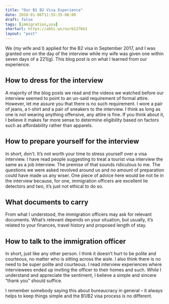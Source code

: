 ```yaml
---
title: "Our B1 B2 Visa Experience"
date: 2018-01-06T11:55:35-08:00
draft: false
tags: [immigration,usa]
shorturl: https://abhi.ws/ourb127bb1
layout: "post"
---
```


We (my wife and I) applied for the B2 visa in September 2017, and I was granted one on the day of the interview while my wife was given one within seven days of a 221(g). This blog post is on what I learned from our experience.

## How to dress for the interview

A majority of the blog posts we read and the videos we watched before our interview seemed to point to an un-said requirement of formal attire. However, let me assure you that there is no such requirement. I wore a pair of jeans, a t-shirt and a pair of sneakers to the interview. I think as long as one is not wearing anything offensive, any attire is fine. If you think about it, I believe it makes far more sense to determine eligibility based on factors such as affordability rather than apparels.

## How to prepare yourself for the interview

In short, don’t. It’s not worth your time to stress yourself over a visa interview. I have read people suggesting to treat a tourist visa interview the same as a job interview. The premise of that sounds ridiculous to me. The questions we were asked revolved around us and no amount of preparation could have made us any wiser. One piece of advice here would be not lie in the interview because, for one, immigration officers are excellent lie detectors and two, it’s just not ethical to do so.

## What documents to carry

From what I understood, the immigration officers may ask for relevant documents. What’s relevant depends on your situation, but usually, it’s related to your finances, travel history and proposed length of stay.

## How to talk to the immigration officer

In short, just like any other person. I think it doesn’t hurt to be polite and courteous, no matter who is sitting across the aisle. I also think there is no need to be super polite and courteous. I read interview experiences where interviewees ended up inviting the officer to their homes and such. While I understand and appreciate the sentiment, I believe a simple and sincere “thank you” should suffice.
 
I remember somebody saying this about bureaucracy in general – it always helps to keep things simple and the B1/B2 visa process is no different.
